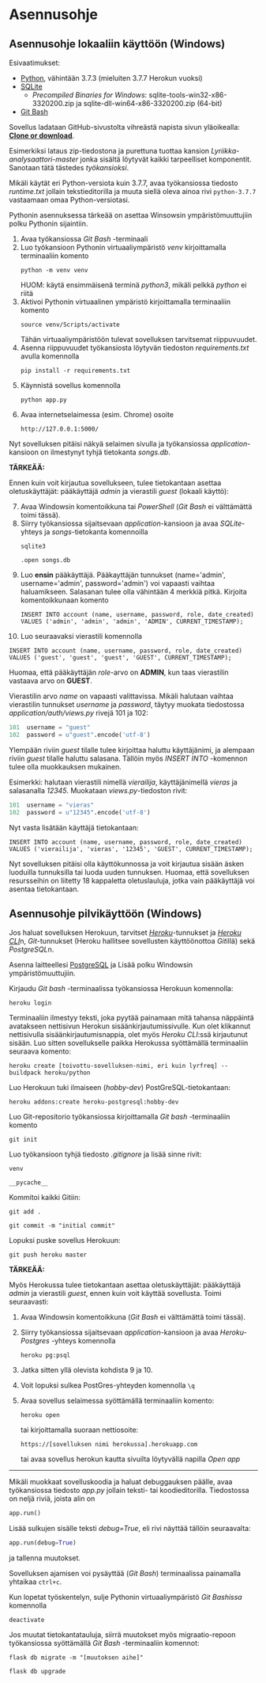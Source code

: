 # Asennusohje

## Asennusohje lokaaliin käyttöön (Windows)

Esivaatimukset:

* [Python](https://www.python.org/downloads/), vähintään 3.7.3 (mieluiten 3.7.7 Herokun vuoksi)
* [SQLite](https://www.sqlite.org/download.html)
  - *Precompiled Binaries for Windows*: sqlite-tools-win32-x86-3320200.zip ja sqlite-dll-win64-x86-3320200.zip (64-bit)
* [Git Bash](https://gitforwindows.org/)

Sovellus ladataan GitHub-sivustolta vihreästä napista sivun yläoikealla: [**Clone or download**](https://github.com/gitjms/Lyriikka-analysaattori).

Esimerkiksi lataus zip-tiedostona ja purettuna tuottaa kansion *Lyriikka-analysaattori-master* jonka sisältä löytyvät kaikki tarpeelliset komponentit.
Sanotaan tätä tästedes *työkansioksi*.

Mikäli käytät eri Python-versiota kuin 3.7.7, avaa työkansiossa tiedosto *runtime.txt* jollain tekstieditorilla ja muuta siellä oleva ainoa rivi ```python-3.7.7``` vastaamaan omaa Python-versiotasi.

Pythonin asennuksessa tärkeää on asettaa Winsowsin ympäristömuuttujiin polku Pythonin sijaintiin.

1. Avaa työkansiossa *Git Bash* -terminaali
2. Luo työkansioon Pythonin virtuaaliympäristö *venv* kirjoittamalla terminaaliin komento
   ```
   python -m venv venv
   ```
   HUOM: käytä ensimmäisenä terminä *python3*, mikäli pelkkä *python* ei riitä
3. Aktivoi Pythonin virtuaalinen ympäristö kirjoittamalla terminaaliin komento
   ```
   source venv/Scripts/activate
   ```
   Tähän virtuaaliympäristöön tulevat sovelluksen tarvitsemat riippuvuudet.
4. Asenna riippuvuudet työkansiosta löytyvän tiedoston *requirements.txt* avulla komennolla
   ```
   pip install -r requirements.txt
   ```
5. Käynnistä sovellus komennolla
   ```
   python app.py
   ```
6. Avaa internetselaimessa (esim. Chrome) osoite
   ```
   http://127.0.0.1:5000/
   ```
Nyt sovelluksen pitäisi näkyä selaimen sivulla ja työkansiossa *application*-kansioon on ilmestynyt tyhjä tietokanta *songs.db*.

**TÄRKEÄÄ:**

Ennen kuin voit kirjautua sovellukseen, tulee tietokantaan asettaa oletuskäyttäjät: pääkäyttäjä *admin* ja vierastili *guest* (lokaali käyttö):

7. Avaa Windowsin komentoikkuna tai *PowerShell* (*Git Bash* ei välttämättä toimi tässä).
8. Siirry työkansiossa sijaitsevaan *application*-kansioon ja avaa *SQLite*-yhteys ja *songs*-tietokanta komennoilla
   ```
   sqlite3

   .open songs.db
   ```
9. Luo **ensin** pääkäyttäjä. Pääkayttäjän tunnukset (name='admin', username='admin', password='admin') voi vapaasti vaihtaa haluamikseen. Salasanan tulee olla vähintään 4 merkkiä pitkä. Kirjoita komentoikkunaan komento
   ```
   INSERT INTO account (name, username, password, role, date_created) VALUES ('admin', 'admin', 'admin', 'ADMIN', CURRENT_TIMESTAMP);
   ```
10. Luo seuraavaksi vierastili komennolla
   ```
   INSERT INTO account (name, username, password, role, date_created) VALUES ('guest', 'guest', 'guest', 'GUEST', CURRENT_TIMESTAMP);
   ```
   Huomaa, että pääkäyttäjän *role*-arvo on **ADMIN**, kun taas vierastilin vastaava arvo on **GUEST**.

   Vierastilin arvo *name* on vapaasti valittavissa. Mikäli halutaan vaihtaa vierastilin tunnukset *username* ja *password*, täytyy muokata tiedostossa *application/auth/views.py* rivejä 101 ja 102:
   ```python
   101	username = "guest"
   102	password = u"guest".encode('utf-8')
   ```
   Ylempään riviin *guest* tilalle tulee kirjoittaa haluttu käyttäjänimi, ja alempaan riviin *guest* tilalle haluttu salasana.
   Tällöin myös *INSERT INTO* -komennon tulee olla muokkauksen mukainen.

   Esimerkki: halutaan vierastili nimellä *vierailija*, käyttäjänimellä *vieras* ja salasanalla *12345*. Muokataan *views.py*-tiedoston rivit:
   ```python
   101	username = "vieras"
   102	password = u"12345".encode('utf-8')
   ```
   Nyt vasta lisätään käyttäjä tietokantaan:
   ```
   INSERT INTO account (name, username, password, role, date_created) VALUES ('vierailija', 'vieras', '12345', 'GUEST', CURRENT_TIMESTAMP);
   ```

Nyt sovelluksen pitäisi olla käyttökunnossa ja voit kirjautua sisään äsken luoduilla tunnuksilla tai luoda uuden tunnuksen. Huomaa, että sovelluksen resursseihin on liitetty 18 kappaletta oletuslauluja, jotka vain pääkäyttäjä voi asentaa tietokantaan.

## Asennusohje pilvikäyttöön (Windows)

Jos haluat sovelluksen Herokuun, tarvitset [*Heroku*](https://signup.heroku.com/)-tunnukset ja [*Heroku CLI*](https://devcenter.heroku.com/articles/heroku-cli)n, *Git*-tunnukset (Heroku hallitsee sovellusten käyttöönottoa *Git*illä) sekä *PostgreSQL*n.

Asenna laitteellesi [PostgreSQL](https://www.enterprisedb.com/downloads/postgres-postgresql-downloads) ja Lisää polku Windowsin ympäristömuuttujiin.

Kirjaudu *Git bash* -terminaalissa työkansiossa Herokuun komennolla:
```
heroku login
```
Terminaaliin ilmestyy teksti, joka pyytää painamaan mitä tahansa näppäintä avatakseen nettisivun Herokun sisäänkirjautumissivulle. Kun olet klikannut nettisivulla sisäänkirjautumisnappia, olet myös *Heroku CLI*:ssä kirjautunut sisään.
Luo sitten sovellukselle paikka Herokussa syöttämällä terminaaliin seuraava komento:
```
heroku create [toivottu-sovelluksen-nimi, eri kuin lyrfreq] --buildpack heroku/python
```
Luo Herokuun tuki ilmaiseen (*hobby-dev*) PostGreSQL-tietokantaan:
```
heroku addons:create heroku-postgresql:hobby-dev
```
Luo Git-repositorio työkansiossa kirjoittamalla *Git bash* -terminaaliin komento
```
git init
```
Luo työkansioon tyhjä tiedosto *.gitignore* ja lisää sinne rivit:
```
venv

__pycache__
```
Kommitoi kaikki Gitiin:
```
git add .

git commit -m "initial commit"
```
Lopuksi puske sovellus Herokuun:
```
git push heroku master
```

**TÄRKEÄÄ:**

Myös Herokussa tulee tietokantaan asettaa oletuskäyttäjät: pääkäyttäjä *admin* ja vierastili *guest*, ennen kuin voit käyttää sovellusta. Toimi seuraavasti:

1. Avaa Windowsin komentoikkuna (*Git Bash* ei välttämättä toimi tässä).
2. Siirry työkansiossa sijaitsevaan *application*-kansioon ja avaa *Heroku-Postgres* -yhteys komennolla
   ```
   heroku pg:psql
   ```
3. Jatka sitten yllä olevista kohdista 9 ja 10.

4. Voit lopuksi sulkea PostGres-yhteyden komennolla ```\q```
5. Avaa sovellus selaimessa syöttämällä terminaaliin komento:
   ```
   heroku open
   ```
   tai kirjoittamalla suoraan nettiosoite:
   ```
   https://[sovelluksen nimi herokussa].herokuapp.com
   ```
   tai avaa sovellus herokun kautta sivuilta löytyvällä napilla *Open app*

---

Mikäli muokkaat sovelluskoodia ja haluat debuggauksen päälle, avaa työkansiossa tiedosto *app.py* jollain teksti- tai koodieditorilla. Tiedostossa on neljä riviä, joista alin on
```python
app.run()
```
Lisää sulkujen sisälle teksti *debug=True*, eli rivi näyttää tällöin seuraavalta:
```python
app.run(debug=True)
```
ja tallenna muutokset.

Sovelluksen ajamisen voi pysäyttää (*Git Bash*) terminaalissa painamalla yhtaikaa ```ctrl+c```.

Kun lopetat työskentelyn, sulje Pythonin virtuaaliympäristö *Git Bashissa* komennolla
```
deactivate
```

Jos muutat tietokantatauluja, siirrä muutokset myös migraatio-repoon työkansiossa syöttämällä *Git Bash* -terminaaliin komennot:
```
flask db migrate -m "[muutoksen aihe]"
```
```
flask db upgrade
```
